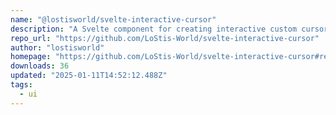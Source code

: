 ```yaml
---
name: "@lostisworld/svelte-interactive-cursor"
description: "A Svelte component for creating interactive custom cursors. Enhance user experience with customizable cursor effects and animations."
repo_url: "https://github.com/LoStis-World/svelte-interactive-cursor"
author: "lostisworld"
homepage: "https://github.com/LoStis-World/svelte-interactive-cursor#readme"
downloads: 36
updated: "2025-01-11T14:52:12.488Z"
tags: 
  - ui
---
```

